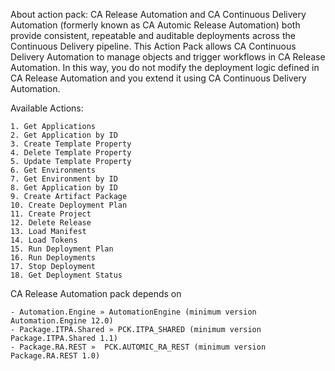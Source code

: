 About action pack:
	CA Release Automation and CA Continuous Delivery Automation (formerly known as CA Automic Release Automation) both provide consistent, repeatable and auditable deployments across the Continuous Delivery pipeline.
This Action Pack allows CA Continuous Delivery Automation to manage objects and trigger workflows in CA Release Automation. 
In this way, you do not modify the deployment logic defined in CA Release Automation and you extend it using CA Continuous Delivery Automation.

Available Actions:

	1. Get Applications
	2. Get Application by ID
	3. Create Template Property
	4. Delete Template Property  
	5. Update Template Property
	6. Get Environments
	7. Get Environment by ID
	8. Get Application by ID
	9. Create Artifact Package
   	10. Create Deployment Plan 
   	11. Create Project
   	12. Delete Release
   	13. Load Manifest
   	14. Load Tokens
   	15. Run Deployment Plan
   	16. Run Deployments
   	17. Stop Deployment
   	18. Get Deployment Status
   
	
CA Release Automation pack depends on

	- Automation.Engine » AutomationEngine (minimum version Automation.Engine 12.0)
	- Package.ITPA.Shared » PCK.ITPA_SHARED (minimum version Package.ITPA.Shared 1.1)
	- Package.RA.REST »  PCK.AUTOMIC_RA_REST (minimum version Package.RA.REST 1.0)
